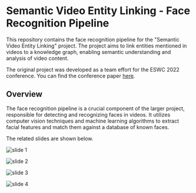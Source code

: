# Semantic Video Entity Linking - Face Recognition Pipeline


This repository contains the face recognition pipeline for the "Semantic Video Entity Linking" project. The project aims to link entities mentioned in videos to a knowledge graph, enabling semantic understanding and analysis of video content.

The original project was developed as a team effort for the ESWC 2022 conference. You can find the conference paper [here](https://2022.eswc-conferences.org/wp-content/uploads/2022/05/pd_Grams_et_al_paper_203.pdf).

## Overview
The face recognition pipeline is a crucial component of the larger project, responsible for detecting and recognizing faces in videos. It utilizes computer vision techniques and machine learning algorithms to extract facial features and match them against a database of known faces.

The related slides are shown below.

![slide 1](https://github.com/Honglin-Li/face-recognition/assets/63659361/79786a8a-1f2b-4625-a2a9-4bab9096fd53)


![slide 2](https://github.com/Honglin-Li/face-recognition/assets/63659361/e6905c79-b39a-42b1-9aaf-ce6fd3b7aee5)


![slide 3](https://github.com/Honglin-Li/face-recognition/assets/63659361/7ceff68e-1e0e-448d-a1c6-191f28bb890a)


![slide 4](https://github.com/Honglin-Li/face-recognition/assets/63659361/f13e0f7b-47d2-4eec-bd38-63d24327b95f)
